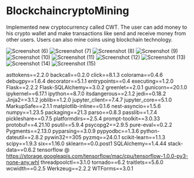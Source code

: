 # BlockchaincryptoMining

Implemented new cryptocurrency called CWT. The user can add money to his crypto wallet and make transactions like send and receive money from other users. Users can also mine coins using blockchain technology. 

![Screenshot (6)](https://user-images.githubusercontent.com/64718250/231951065-d879988a-97f7-4336-a9b8-f320329277d1.png)
![Screenshot (7)](https://user-images.githubusercontent.com/64718250/231951094-96a41529-75b8-4883-8185-b0bcb9e9b37a.png)
![Screenshot (8)](https://user-images.githubusercontent.com/64718250/231951100-f3ce7dfc-5751-4559-94a2-7424ccf93793.png)
![Screenshot (9)](https://user-images.githubusercontent.com/64718250/231951111-0c3abcfe-0ee8-4cfe-9567-ac2837d45627.png)
![Screenshot (10)](https://user-images.githubusercontent.com/64718250/231951122-dd8996d6-a782-43b7-a781-fbc8d6a2b936.png)
![Screenshot (11)](https://user-images.githubusercontent.com/64718250/231951128-30e957bd-1a9d-4c07-8b84-bc502c18db16.png)
![Screenshot (12)](https://user-images.githubusercontent.com/64718250/231951134-06a46560-2d95-4e24-96a2-866fe988cd01.png)
![Screenshot (13)](https://user-images.githubusercontent.com/64718250/231951145-4fc79022-93e2-48f2-8750-1088774587a5.png)
![Screenshot (14)](https://user-images.githubusercontent.com/64718250/231951162-37310f23-8025-42db-be77-24ec9d35d1b6.png)
![Screenshot (15)](https://user-images.githubusercontent.com/64718250/231951174-0d313335-34d6-47cb-8810-828dcb038a8b.png)


asttokens==2.2.0
backcall==0.2.0
click==8.1.3
colorama==0.4.6
debugpy==1.6.4
decorator==5.1.1
entrypoints==0.4
executing==1.2.0
Flask==2.2.2
Flask-SQLAlchemy==3.0.2
greenlet==2.0.1
gunicorn==20.1.0
ipykernel==6.17.1
ipython==8.7.0
itsdangerous==2.1.2
jedi==0.18.2
Jinja2==3.1.2
joblib==1.2.0
jupyter_client==7.4.7
jupyter_core==5.1.0
MarkupSafe==2.1.1
matplotlib-inline==0.1.6
nest-asyncio==1.5.6
numpy==1.23.5
packaging==21.3
parso==0.8.3
passlib==1.7.4
pickleshare==0.7.5
platformdirs==2.5.4
prompt-toolkit==3.0.33
protobuf==4.21.10
psutil==5.9.4
psycopg2==2.9.5
pure-eval==0.2.2
Pygments==2.13.0
pyparsing==3.0.9
pypyodbc==1.3.6
python-dateutil==2.8.2
pywin32==305
pyzmq==24.0.1
scikit-learn==1.1.3
scipy==1.9.3
six==1.16.0
sklearn==0.0.post1
SQLAlchemy==1.4.44
stack-data==0.6.2
tensorflow @ https://storage.googleapis.com/tensorflow/mac/cpu/tensorflow-1.0.0-py3-none-any.whl
threadpoolctl==3.1.0
tornado==6.2
traitlets==5.6.0
wcwidth==0.2.5
Werkzeug==2.2.2
WTForms==3.0.1
